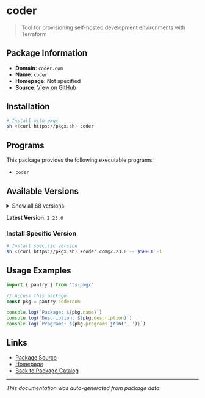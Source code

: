 # coder

> Tool for provisioning self-hosted development environments with Terraform

## Package Information

- **Domain**: `coder.com`
- **Name**: `coder`
- **Homepage**: Not specified
- **Source**: [View on GitHub](https://github.com/pkgxdev/pantry/tree/main/projects/coder.com/package.yml)

## Installation

```bash
# Install with pkgx
sh <(curl https://pkgx.sh) coder
```

## Programs

This package provides the following executable programs:

- `coder`

## Available Versions

<details>
<summary>Show all 68 versions</summary>

- `2.23.0`, `2.22.1`, `2.22.0`, `2.21.3`, `2.21.0`
- `2.20.3`, `2.20.2`, `2.20.1`, `2.20.0`, `2.19.1`
- `2.19.0`, `2.18.5`, `2.18.4`, `2.18.3`, `2.18.2`
- `2.18.1`, `2.18.0`, `2.17.3`, `2.17.2`, `2.17.0`
- `2.16.1`, `2.16.0`, `2.15.4`, `2.15.3`, `2.15.2`
- `2.15.1`, `2.15.0`, `2.14.4`, `2.14.3`, `2.14.2`
- `2.14.1`, `2.14.0`, `2.13.5`, `2.13.4`, `2.13.3`
- `2.13.2`, `2.13.1`, `2.13.0`, `2.12.6`, `2.12.5`
- `2.12.4`, `2.12.3`, `2.12.2`, `2.12.1`, `2.12.0`
- `2.11.4`, `2.11.3`, `2.11.2`, `2.11.1`, `2.11.0`
- `2.10.3`, `2.10.2`, `2.10.1`, `2.10.0`, `2.9.4`
- `2.9.3`, `2.9.2`, `2.9.1`, `2.9.0`, `2.8.5`
- `2.8.4`, `2.8.3`, `2.8.2`, `2.8.1`, `2.8.0`
- `2.7.3`, `2.7.2`, `2.6.1`

</details>

**Latest Version**: `2.23.0`

### Install Specific Version

```bash
# Install specific version
sh <(curl https://pkgx.sh) +coder.com@2.23.0 -- $SHELL -i
```

## Usage Examples

```typescript
import { pantry } from 'ts-pkgx'

// Access this package
const pkg = pantry.codercom

console.log(`Package: ${pkg.name}`)
console.log(`Description: ${pkg.description}`)
console.log(`Programs: ${pkg.programs.join(', ')}`)
```

## Links

- [Package Source](https://github.com/pkgxdev/pantry/tree/main/projects/coder.com/package.yml)
- [Homepage](#)
- [Back to Package Catalog](../package-catalog.md)

---

*This documentation was auto-generated from package data.*
